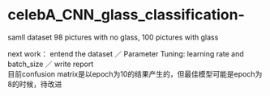 # celebA_CNN_glass_classification-
samll dataset 98 pictures with no glass, 100 pictures with glass

next work：
entend the dataset ／
Parameter Tuning: learning rate and batch_size ／
write report
<br/>
目前confusion matrix是以epoch为10的结果产生的，但最佳模型可能是epoch为8的时候，待改进
